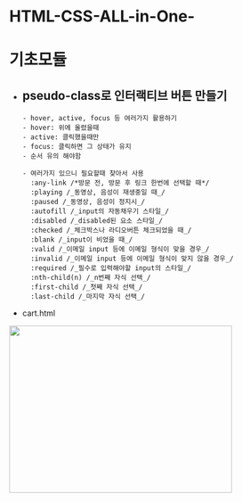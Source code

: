 # HTML-CSS-ALL-in-One-

# 기초모듈

- ## pseudo-class로 인터랙티브 버튼 만들기
      - hover, active, focus 등 여러가지 활용하기
      - hover: 위에 올렸을때
      - active: 클릭했을때만
      - focus: 클릭하면 그 상태가 유지
      - 순서 유의 해야함

      - 여러가지 있으니 필요할때 찾아서 사용
        :any-link /*방문 전, 방문 후 링크 한번에 선택할 때*/
        :playing /_동영상, 음성이 재생중일 때_/
        :paused /_동영상, 음성이 정지시_/
        :autofill /_input의 자동채우기 스타일_/
        :disabled /_disabled된 요소 스타일_/
        :checked /_체크박스나 라디오버튼 체크되었을 때_/
        :blank /_input이 비었을 때_/
        :valid /_이메일 input 등에 이메일 형식이 맞을 경우_/
        :invalid /_이메일 input 등에 이메일 형식이 맞지 않을 경우_/
        :required /_필수로 입력해야할 input의 스타일_/
        :nth-child(n) /_n번째 자식 선택_/
        :first-child /_첫째 자식 선택_/
        :last-child /_마지막 자식 선택_/
        
- cart.html
<img src="https://user-images.githubusercontent.com/116176170/221405539-0cb760ec-3666-47e4-afbf-aa139dafe0bb.png" width="400" height="300"/>
